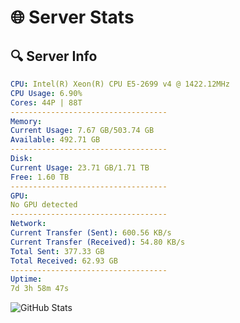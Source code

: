 # 🌐 Server Stats
## 🔍 Server Info
```yaml
CPU: Intel(R) Xeon(R) CPU E5-2699 v4 @ 1422.12MHz
CPU Usage: 6.90%
Cores: 44P | 88T
-----------------------------------
Memory:
Current Usage: 7.67 GB/503.74 GB
Available: 492.71 GB
-----------------------------------
Disk:
Current Usage: 23.71 GB/1.71 TB
Free: 1.60 TB
-----------------------------------
GPU:
No GPU detected
-----------------------------------
Network:
Current Transfer (Sent): 600.56 KB/s
Current Transfer (Received): 54.80 KB/s
Total Sent: 377.33 GB
Total Received: 62.93 GB
-----------------------------------
Uptime:
7d 3h 58m 47s
```
![GitHub Stats](https://img.shields.io/badge/Updated-2025-04-26_21:07:35-blue)